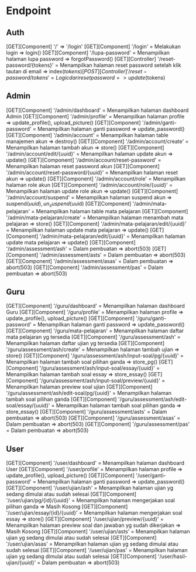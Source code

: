 # Endpoint

## Auth
[GET][Component] '/' => '/login'
[GET][Component] '/login' = Melakukan login => login()
[GET][Component] '/lupa-password' = Menampilkan halaman lupa password => forgotPassword()
[GET][Controller] '/reset-password/{tokens}' = Menampilkan halaman reset password setelah klik tautan di email => index($tokens)
[POST][Controller] '/reset-password/{tokens}' = Logic dari reset password => update($tokens)

## Admin
[GET][Component] '/admin/dashboard' = Menampilkan halaman dashboard Admin
[GET][Component] '/admin/profile' = Menampilkan halaman profile => update_profile(), upload_picture()
[GET][Component] '/admin/ganti-password' = Menampilkan halaman ganti password => update_password()
[GET][Component] '/admin/account' = Menampilkan halaman table manajemen akun => destroy()
[GET][Component] '/admin/account/create' = Menampilkan halaman tambah akun => store()
[GET][Component] '/admin/account/edit/{uuid}' = Menampilkan halaman update akun => update()
[GET][Component] '/admin/account/reset-password' = Menampilkan halaman reset password akun
[GET][Component] '/admin/account/reset-password/{uuid}' = Menampilkan halaman reset akun => update() 
[GET][Component] '/admin/account/role' = Menampilkan halaman role akun
[GET][Component] '/admin/account/role/{uuid}' = Menampilkan halaman update role akun => update() 
[GET][Component] '/admin/account/suspend' = Menampilkan halaman suspend akun => suspend($uuid), un_suspend($uuid) 
[GET][Component] '/admin/mata-pelajaran' = Menampilkan halaman table mata pelajaran 
[GET][Component] '/admin/mata-pelajaran/create' = Menampilkan halaman menambah mata pelajaran => store() 
[GET][Component] '/admin/mata-pelajaran/edit/{uuid}' = Menampilkan halaman update mata pelajaran => update()
[GET][Component] '/admin/mata-pelajaran/edit/{uuid}' = Menampilkan halaman update mata pelajaran => update()
[GET][Component] '/admin/assessment/ash' = Dalam pembuatan => abort(503)
[GET][Component] '/admin/assessment/asts' = Dalam pembuatan => abort(503)
[GET][Component] '/admin/assessment/asas' = Dalam pembuatan => abort(503)
[GET][Component] '/admin/assessment/pas' = Dalam pembuatan => abort(503)

## Guru
[GET][Component] '/guru/dashboard' = Menampilkan halaman dashboard Guru
[GET][Component] '/guru/profile' = Menampilkan halaman profile => update_profile(), upload_picture()
[GET][Component] '/guru/ganti-password' = Menampilkan halaman ganti password => update_password()
[GET][Component] '/guru/mata-pelajaran' = Menampilkan halaman daftar mata pelajaran yg tersedia
[GET][Component] '/guru/assessment/ash' = Menampilkan halaman daftar ujian yg tersedia
[GET][Component] '/guru/assessment/ash/create' = Menampilkan halaman tambah ujian => store()
[GET][Component] '/guru/assessment/ash/input-soal/pg/{uuid}' = Menampilkan halaman tambah soal pilihan ganda => store_pg()
[GET][Component] '/guru/assessment/ash/input-soal/essay/{uuid}' = Menampilkan halaman tambah soal essay => store_essay()
[GET][Component] '/guru/assessment/ash/input-soal/preview/{uuid}' = Menampilkan halaman preview soal ujian
[GET][Component] '/guru/assessment/ash/edit-soal/pg/{uuid}' = Menampilkan halaman tambah soal pilihan ganda
[GET][Component] '/guru/assessment/ash/edit-soal/essay/{uuid}' = Menampilkan halaman tambah soal pilihan ganda => store_essay()
[GET][Component] '/guru/assessment/asts' = Dalam pembuatan => abort(503)
[GET][Component] '/guru/assessment/asas' = Dalam pembuatan => abort(503)
[GET][Component] '/guru/assessment/pas' = Dalam pembuatan => abort(503)

## User
[GET][Component] '/user/dashboard' = Menampilkan halaman dashboard User
[GET][Component] '/user/profile' = Menampilkan halaman profile => update_profile(), upload_picture()
[GET][Component] '/user/ganti-password' = Menampilkan halaman ganti password => update_password()
[GET][Component] '/user/ujian/ash' = Menampilkan halaman ujian yg sedang dimulai atau sudah selesai
[GET][Component] '/user/ujian/pg/{id}/{uuid}' = Menampilkan halaman mengerjakan soal pilihan ganda => Masih Kosong
[GET][Component] '/user/ujian/essay/{id}/{uuid}' = Menampilkan halaman mengerjakan soal essay => store() 
[GET][Component] '/user/ujian/preview/{uuid}' = Menampilkan halaman preview soal dan jawaban yg sudah dikerjakan => Masih Kosong
[GET][Component] '/user/ujian/asts' = Menampilkan halaman ujian yg sedang dimulai atau sudah selesai
[GET][Component] '/user/ujian/asas' = Menampilkan halaman ujian yg sedang dimulai atau sudah selesai
[GET][Component] '/user/ujian/pas' = Menampilkan halaman ujian yg sedang dimulai atau sudah selesai
[GET][Component] '/user/hasil-ujian/{uuid}' = Dalam pembuatan => abort(503)
